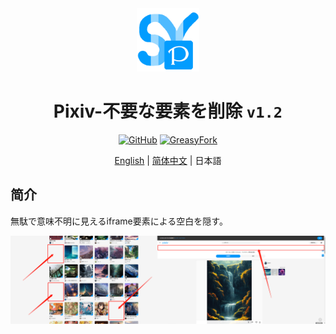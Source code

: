 <div align="center">
    <img src="https://github.com/SynRGB/Pixiv-DeleteNoNeed/raw/main/%23README/icon/256.png" width="20%"/>
    <h1>Pixiv-不要な要素を削除 <code>v1.2</code></h1>
	<p>
        <a href='https://github.com/SynRGB/Pixiv-DeleteNoNeed'><img src="https://img.shields.io/badge/-GitHub-3A3A3A?style=flat&amp;logo=GitHub&amp;logoColor=white" referrerpolicy="no-referrer" alt="GitHub"></a>
	    <a href='https://greasyfork.org/zh-CN/scripts/453775-pixiv-deletenoneed'><img src="https://img.shields.io/badge/-GreasyFork-670000?style=flat&amp;logo=tampermonkey&amp;logoColor=white" referrerpolicy="no-referrer" alt="GreasyFork"></a>
    </p>
	<p><a href='https://github.com/SynRGB/Pixiv-DeleteNoNeed/blob/main/README.md'>English</a> | <a href='https://github.com/SynRGB/Pixiv-DeleteNoNeed/blob/main/%23README/README-zh.md'>简体中文</a> | 日本語</p>
</div>

## 简介

無駄で意味不明に見えるiframe要素による空白を隠す。

<img src="https://github.com/SynRGB/Pixiv-DeleteNoNeed/raw/main/%23README/example.png"/>